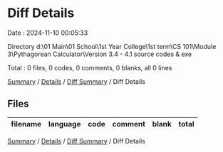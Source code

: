 # Diff Details

Date : 2024-11-10 00:05:33

Directory d:\\01 Main\\01 School\\1st Year College\\1st term\\CS 101\\Module 3\\Pythagorean Calculator\\Version 3.4 - 4.1 source codes & exe

Total : 0 files,  0 codes, 0 comments, 0 blanks, all 0 lines

[Summary](results.md) / [Details](details.md) / [Diff Summary](diff.md) / Diff Details

## Files
| filename | language | code | comment | blank | total |
| :--- | :--- | ---: | ---: | ---: | ---: |

[Summary](results.md) / [Details](details.md) / [Diff Summary](diff.md) / Diff Details